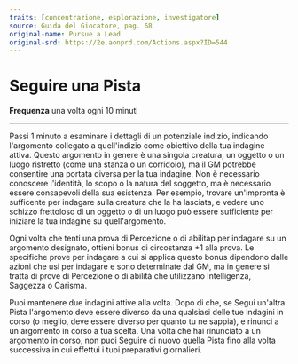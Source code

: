 ```yaml
---
traits: [concentrazione, esplorazione, investigatore]
source: Guida del Giocatore, pag. 68
original-name: Pursue a Lead
original-srd: https://2e.aonprd.com/Actions.aspx?ID=544
---
```


# Seguire una Pista

**Frequenza** una volta ogni 10 minuti

---

Passi 1 minuto a esaminare i dettagli di un potenziale indizio, indicando
l'argomento collegato a quell'indizio come obiettivo della tua indagine attiva.
Questo argomento in genere è una singola creatura, un oggetto o un luogo
ristretto (come una stanza o un corridoio), ma il GM potrebbe consentire una
portata diversa per la tua indagine. Non è necessario conoscere l'identità, lo
scopo o la natura del soggetto, ma è necessario essere consapevoli della sua
esistenza. Per esempio, trovare un'impronta è sufficente per indagare sulla
creatura che la ha lasciata, e vedere uno schizzo frettoloso di un oggetto o di
un luogo può essere sufficiente per iniziare la tua indagine su quell'argomento.

Ogni volta che tenti una prova di Percezione o di abilitàp per indagare su un
argomento designato, ottieni bonus di circostanza +1 alla prova. Le specifiche
prove per indagare a cui si applica questo bonus dipendono dalle azioni che usi
per indagare e sono determinate dal GM, ma in genere si tratta di prove di
Percezione o di abilità che utilizzano Intelligenza, Saggezza o Carisma.

Puoi mantenere due indagini attive alla volta. Dopo di che, se Segui un'altra
Pista l'argomento deve essere diverso da una qualsiasi delle tue indagini in
corso (o meglio, deve essere diverso per quanto tu ne sappia), e rinunci a un
argomento in corso a tua scelta. Una volta che hai rinunciato a un argomento in
corso, non puoi Seguire di nuovo quella Pista fino alla volta successiva in cui
effettui i tuoi preparativi giornalieri.
